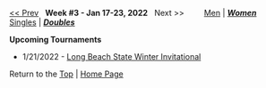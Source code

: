 <a name="top"></a>[<< Prev](women_doubles_2202.md) &nbsp; **Week #3 - Jan 17-23, 2022** &nbsp; Next >> &nbsp;&nbsp;&nbsp;&nbsp;&nbsp;&nbsp;&nbsp; [Men](./men_doubles_2203.md) &#124; [***Women***](./women_doubles_2203.md) &nbsp;&nbsp;&nbsp;&nbsp;&nbsp; [Singles](./women_singles_2203.md) &#124; [***Doubles***](./women_doubles_2203.md)

**Upcoming Tournaments**  
- 1/21/2022 - <a href="https://colleges.wearecollegetennis.com/competitions/LongBeachStateUnivW/Tournaments/Overview/C3E2D98F-96F8-4D0C-AC97-2D4913995DFA" target="_blank">Long Beach State Winter Invitational</a>  

Return to the [Top](./women_doubles_2203.md) &#124; [Home Page](../../index.md)